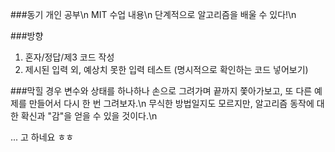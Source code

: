 ###동기
개인 공부\n
MIT 수업 내용\n
단계적으로 알고리즘을 배울 수 있다!\n


###방향
1. 혼자/정답/제3 코드 작성
2. 제시된 입력 외, 예상치 못한 입력 테스트 (명시적으로 확인하는 코드 넣어보기)

###막힐 경우
변수와 상태를 하나하나 손으로 그려가며 끝까지 쫓아가보고, 또 다른 예제를 만들어서 다시 한 번 그려보자.\n
무식한 방법일지도 모르지만, 알고리즘 동작에 대한 확신과 "감"을 얻을 수 있을 것이다.\n

... 고 하네요 ㅎㅎ
